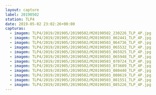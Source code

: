 ```yaml
---
layout: capture
label: 20190502
station: TLP4
date: 2019-05-02 23:02:26+00:00
capturas:
  - imagem: TLP4/2019/201905/20190502/M20190502_230226_TLP_4P.jpg
  - imagem: TLP4/2019/201905/20190502/M20190503_062441_TLP_4P.jpg
  - imagem: TLP4/2019/201905/20190502/M20190503_064736_TLP_4P.jpg
  - imagem: TLP4/2019/201905/20190502/M20190503_065532_TLP_4P.jpg
  - imagem: TLP4/2019/201905/20190502/M20190503_065925_TLP_4P.jpg
  - imagem: TLP4/2019/201905/20190502/M20190503_065948_TLP_4P.jpg
  - imagem: TLP4/2019/201905/20190502/M20190503_070724_TLP_4P.jpg
  - imagem: TLP4/2019/201905/20190502/M20190503_073609_TLP_4P.jpg
  - imagem: TLP4/2019/201905/20190502/M20190503_080440_TLP_4P.jpg
  - imagem: TLP4/2019/201905/20190502/M20190503_080619_TLP_4P.jpg
  - imagem: TLP4/2019/201905/20190502/M20190503_081551_TLP_4P.jpg
  - imagem: TLP4/2019/201905/20190502/M20190503_085226_TLP_4P.jpg
---
```

